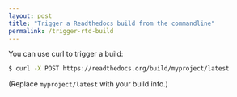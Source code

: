 ```yaml
---
layout: post
title: "Trigger a Readthedocs build from the commandline"
permalink: /trigger-rtd-build
---
```

You can use curl to trigger a build:

```sh
$ curl -X POST https://readthedocs.org/build/myproject/latest
```

(Replace `myproject/latest` with your build info.)
